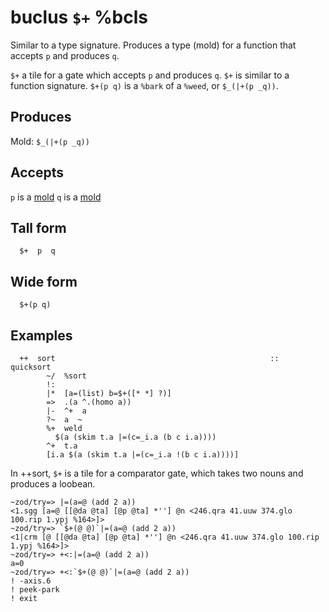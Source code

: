 buclus `$+` %bcls
==========================

Similar to a type signature. Produces a type (mold) for a function that accepts `p` and produces `q`.

`$+` a tile for a gate which accepts `p` and produces `q`. `$+` is
similar to a function signature. `$+(p q)` is a `%bark` of a `%weed`, or
`$_(|+(p _q))`.

Produces
--------

Mold: `$_(|+(p _q))`

Accepts
-------

`p` is a [mold]() `q` is a [mold]()

Tall form
---------

      $+  p  q

Wide form
---------

      $+(p q)

Examples
--------

      ++  sort                                                ::  quicksort
            ~/  %sort
            !:
            |*  [a=(list) b=$+([* *] ?)]
            =>  .(a ^.(homo a))
            |-  ^+  a
            ?~  a  ~
            %+  weld
              $(a (skim t.a |=(c=_i.a (b c i.a))))
            ^+  t.a
            [i.a $(a (skim t.a |=(c=_i.a !(b c i.a))))]

In ++sort, `$+` is a tile for a comparator gate, which takes two nouns
and produces a loobean.

    ~zod/try=> |=(a=@ (add 2 a))
    <1.sgg [a=@ [[@da @ta] [@p @ta] *''] @n <246.qra 41.uuw 374.glo 100.rip 1.ypj %164>]>
    ~zod/try=> `$+(@ @)`|=(a=@ (add 2 a))
    <1|crm [@ [[@da @ta] [@p @ta] *''] @n <246.qra 41.uuw 374.glo 100.rip 1.ypj %164>]>
    ~zod/try=> +<:|=(a=@ (add 2 a))
    a=0
    ~zod/try=> +<:`$+(@ @)`|=(a=@ (add 2 a))
    ! -axis.6
    ! peek-park
    ! exit
